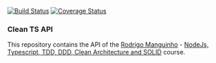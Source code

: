 [![Build Status](https://www.travis-ci.com/leonardopliski/clean-ts-api.svg?branch=main)](https://www.travis-ci.com/leonardopliski/clean-ts-api)
[![Coverage Status](https://coveralls.io/repos/github/leonardopliski/clean-ts-api/badge.svg)](https://coveralls.io/github/leonardopliski/clean-ts-api)

### **Clean TS API**

This repository contains the API of the [Rodrigo Manguinho](https://www.udemy.com/user/rodrigo-manguinho/) - [NodeJs, Typescript, TDD, DDD, Clean Architecture and SOLID](https://www.udemy.com/course/tdd-com-mango/) course.
